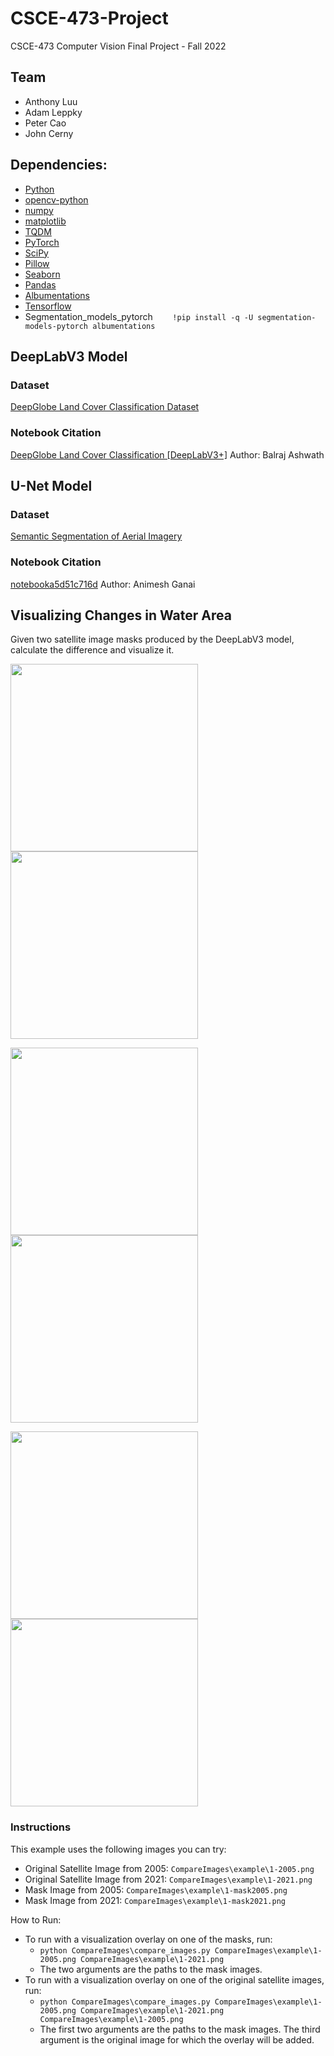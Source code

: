 # CSCE-473-Project
CSCE-473 Computer Vision Final Project - Fall 2022

## Team
- Anthony Luu
- Adam Leppky
- Peter Cao
- John Cerny

## Dependencies:
- [Python](https://www.python.org/)
- [opencv-python](https://pypi.org/project/opencv-python/)
- [numpy](https://numpy.org/)
- [matplotlib](https://matplotlib.org/stable/users/installing/index.html)
- [TQDM](https://pypi.org/project/tqdm/)
- [PyTorch](https://pytorch.org/)
- [SciPy](https://scipy.org/)
- [Pillow](https://pillow.readthedocs.io/en/stable/installation.html)
- [Seaborn](https://seaborn.pydata.org/installing.html)
- [Pandas](https://pandas.pydata.org/docs/getting_started/install.html)
- [Albumentations](https://albumentations.ai/)
- [Tensorflow](https://www.tensorflow.org/install/pip#linux)
- Segmentation_models_pytorch 	&nbsp;&nbsp;&nbsp;&nbsp;&nbsp;&nbsp; `!pip install -q -U segmentation-models-pytorch albumentations`

## DeepLabV3 Model

### Dataset
[DeepGlobe Land Cover Classification Dataset](https://www.kaggle.com/datasets/balraj98/deepglobe-land-cover-classification-dataset)

### Notebook Citation
[DeepGlobe Land Cover Classification [DeepLabV3+]](https://www.kaggle.com/code/balraj98/deepglobe-land-cover-classification-deeplabv3/notebook)
 Author: Balraj Ashwath

## U-Net Model

### Dataset
[Semantic Segmentation of Aerial Imagery](https://www.kaggle.com/datasets/humansintheloop/semantic-segmentation-of-aerial-imagery)

### Notebook Citation
[notebooka5d51c716d](https://www.kaggle.com/code/animeshganai/notebooka5d51c716d)
 Author: Animesh Ganai

## Visualizing Changes in Water Area
Given two satellite image masks produced by the DeepLabV3 model, calculate the difference and visualize it.

<img src="https://user-images.githubusercontent.com/13823591/206872380-def1435e-317a-4454-99c2-62d6b56c9ec0.png" width="300"> <img src="https://user-images.githubusercontent.com/13823591/206872386-5248faae-337f-47b4-ac51-0350469861c9.png" width="300">

<img src="https://user-images.githubusercontent.com/13823591/206872542-f6a6968b-b0f2-4e24-adf1-ee44b7e3be3a.png" width="300"> <img src="https://user-images.githubusercontent.com/13823591/206872543-375c9cac-2e0d-4b71-af44-11a411d9c061.png" width="300">

<img src="https://user-images.githubusercontent.com/13823591/206872607-ed775706-0aac-40e2-81dd-5ab472327aba.png" width="300"> <img src="https://user-images.githubusercontent.com/13823591/206872608-52351bcf-e6ec-4d5d-bb6d-35a33721a601.png" width="300">

### Instructions
This example uses the following images you can try:
- Original Satellite Image from 2005: `CompareImages\example\1-2005.png`
- Original Satellite Image from 2021: `CompareImages\example\1-2021.png`
- Mask Image from 2005: `CompareImages\example\1-mask2005.png`
- Mask Image from 2021: `CompareImages\example\1-mask2021.png`

How to Run:
- To run with a visualization overlay on one of the masks, run:
  - `python CompareImages\compare_images.py CompareImages\example\1-2005.png CompareImages\example\1-2021.png`
  - The two arguments are the paths to the mask images.
- To run with a visualization overlay on one of the original satellite images, run:
  - `python CompareImages\compare_images.py CompareImages\example\1-2005.png CompareImages\example\1-2021.png CompareImages\example\1-2005.png`
  - The first two arguments are the paths to the mask images. The third argument is the original image for which the overlay will be added.
